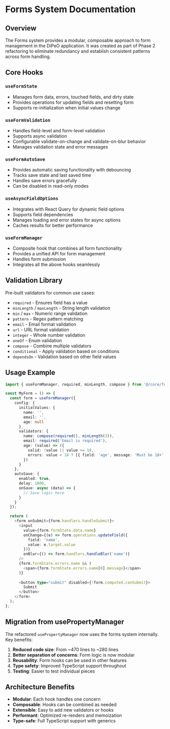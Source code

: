 # Forms System Documentation

## Overview

The Forms system provides a modular, composable approach to form management in the DiPeO application. It was created as part of Phase 2 refactoring to eliminate redundancy and establish consistent patterns across form handling.

## Core Hooks

### `useFormState`
- Manages form data, errors, touched fields, and dirty state
- Provides operations for updating fields and resetting form
- Supports re-initialization when initial values change

### `useFormValidation`
- Handles field-level and form-level validation
- Supports async validation
- Configurable validate-on-change and validate-on-blur behavior
- Manages validation state and error messages

### `useFormAutoSave`
- Provides automatic saving functionality with debouncing
- Tracks save state and last saved time
- Handles save errors gracefully
- Can be disabled in read-only modes

### `useAsyncFieldOptions`
- Integrates with React Query for dynamic field options
- Supports field dependencies
- Manages loading and error states for async options
- Caches results for better performance

### `useFormManager`
- Composite hook that combines all form functionality
- Provides a unified API for form management
- Handles form submission
- Integrates all the above hooks seamlessly

## Validation Library

Pre-built validators for common use cases:

- `required` - Ensures field has a value
- `minLength` / `maxLength` - String length validation
- `min` / `max` - Numeric range validation
- `pattern` - Regex pattern matching
- `email` - Email format validation
- `url` - URL format validation
- `integer` - Whole number validation
- `oneOf` - Enum validation
- `compose` - Combine multiple validators
- `conditional` - Apply validation based on conditions
- `dependsOn` - Validation based on other field values

## Usage Example

```typescript
import { useFormManager, required, minLength, compose } from '@/core/forms';

const MyForm = () => {
  const form = useFormManager({
    config: {
      initialValues: {
        name: '',
        email: '',
        age: null
      },
      validators: {
        name: compose(required(), minLength(3)),
        email: required('Email is required'),
        age: (value) => ({
          valid: !value || value >= 18,
          errors: value < 18 ? [{ field: 'age', message: 'Must be 18+' }] : []
        })
      }
    },
    autoSave: {
      enabled: true,
      delay: 1000,
      onSave: async (data) => {
        // Save logic here
      }
    }
  });

  return (
    <form onSubmit={form.handlers.handleSubmit}>
      <input
        value={form.formState.data.name}
        onChange={(e) => form.operations.updateField({ 
          field: 'name', 
          value: e.target.value 
        })}
        onBlur={() => form.handlers.handleBlur('name')}
      />
      {form.formState.errors.name && (
        <span>{form.formState.errors.name[0].message}</span>
      )}
      
      <button type="submit" disabled={!form.computed.canSubmit}>
        Submit
      </button>
    </form>
  );
};
```

## Migration from usePropertyManager

The refactored `usePropertyManager` now uses the forms system internally. Key benefits:

1. **Reduced code size**: From ~470 lines to ~280 lines
2. **Better separation of concerns**: Form logic is now modular
3. **Reusability**: Form hooks can be used in other features
4. **Type safety**: Improved TypeScript support throughout
5. **Testing**: Easier to test individual pieces

## Architecture Benefits

- **Modular**: Each hook handles one concern
- **Composable**: Hooks can be combined as needed
- **Extensible**: Easy to add new validators or hooks
- **Performant**: Optimized re-renders and memoization
- **Type-safe**: Full TypeScript support with generics
